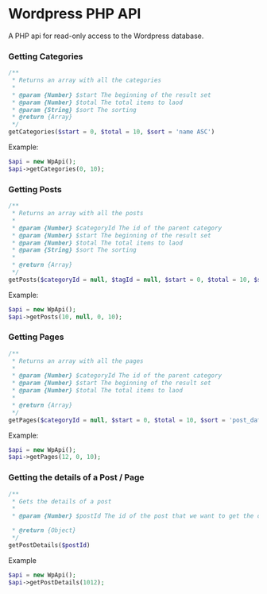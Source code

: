 Wordpress PHP API
=============

A PHP api for read-only access to the Wordpress database.

### Getting Categories
```php
/**
 * Returns an array with all the categories
 *
 * @param {Number} $start The beginning of the result set
 * @param {Number} $total The total items to laod
 * @param {String} $sort The sorting
 * @return {Array}
 */
getCategories($start = 0, $total = 10, $sort = 'name ASC')
```
Example:
```php
$api = new WpApi();
$api->getCategories(0, 10);
```

### Getting Posts
```php
/**
 * Returns an array with all the posts
 *
 * @param {Number} $categoryId The id of the parent category
 * @param {Number} $start The beginning of the result set
 * @param {Number} $total The total items to laod
 * @param {String} $sort The sorting
 *
 * @return {Array}
 */
getPosts($categoryId = null, $tagId = null, $start = 0, $total = 10, $sort = 'post_date DESC')
```
Example:
```php
$api = new WpApi();
$api->getPosts(10, null, 0, 10);
```

### Getting Pages
```php
/**
 * Returns an array with all the pages
 *
 * @param {Number} $categoryId The id of the parent category
 * @param {Number} $start The beginning of the result set
 * @param {Number} $total The total items to laod
 *
 * @return {Array}
 */
getPages($categoryId = null, $start = 0, $total = 10, $sort = 'post_date DESC')
```
Example:
```php
$api = new WpApi();
$api->getPages(12, 0, 10);
```

### Getting the details of a Post / Page
```php
/**
 * Gets the details of a post
 *
 * @param {Number} $postId The id of the post that we want to get the details

 * @return {Object}
 */
getPostDetails($postId)
```
Example

```php
$api = new WpApi();
$api->getPostDetails(1012);
```
